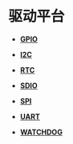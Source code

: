 # 驱动平台<a name="ZH-CN_TOPIC_0000001052738333"></a>

-   **[GPIO](GPIO.md)**  

-   **[I2C](I2C.md)**  

-   **[RTC](RTC.md)**  

-   **[SDIO](SDIO.md)**  

-   **[SPI](SPI.md)**  

-   **[UART](UART.md)**  

-   **[WATCHDOG](WATCHDOG.md)**  



